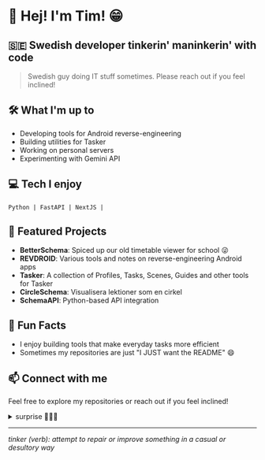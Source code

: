 # 👋 Hej! I'm Tim! 😁

## 🇸🇪 Swedish developer tinkerin' maninkerin' with code

> Swedish guy doing IT stuff sometimes. Please reach out if you feel inclined!

## 🛠️ What I'm up to

- Developing tools for Android reverse-engineering
- Building utilities for Tasker
- Working on personal servers
- Experimenting with Gemini API

## 💻 Tech I enjoy

```
Python | FastAPI | NextJS |
```

## 🌟 Featured Projects

- **BetterSchema**: Spiced up our old timetable viewer for school 😜
- **REVDROID**: Various tools and notes on reverse-engineering Android apps
- **Tasker**: A collection of Profiles, Tasks, Scenes, Guides and other tools for Tasker
- **CircleSchema**: Visualisera lektioner som en cirkel
- **SchemaAPI**: Python-based API integration

## 🔮 Fun Facts

- I enjoy building tools that make everyday tasks more efficient
- Sometimes my repositories are just "I JUST want the README" 😄


## 📫 Connect with me

Feel free to explore my repositories or reach out if you feel inclined!

<details>
<summary>surprise 👀👀👀</summary>

![](assets/teethyme.jpg)

</details>

---

*tinker (verb): attempt to repair or improve something in a casual or desultory way*